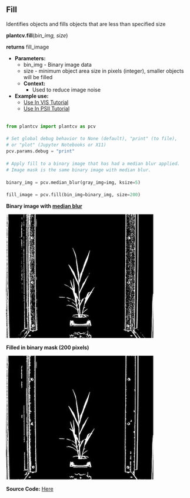 ## Fill

Identifies objects and fills objects that are less than specified size

**plantcv.fill**(*bin_img, size*)

**returns** fill_image

- **Parameters:**
    - bin_img - Binary image data
    - size - minimum object area size in pixels (integer), smaller objects will be filled
  - **Context:**
    - Used to reduce image noise
- **Example use:**
    - [Use In VIS Tutorial](vis_tutorial.md)
    - [Use In PSII Tutorial](psII_tutorial.md) 

```python

from plantcv import plantcv as pcv

# Set global debug behavior to None (default), "print" (to file), 
# or "plot" (Jupyter Notebooks or X11)
pcv.params.debug = "print"

# Apply fill to a binary image that has had a median blur applied.
# Image mask is the same binary image with median blur.

binary_img = pcv.median_blur(gray_img=img, ksize=5)

fill_image = pcv.fill(bin_img=binary_img, size=200)

```

**Binary image with [median blur](median_blur.md)**

![Screenshot](img/documentation_images/fill/binary_image.jpg)

**Filled in binary mask (200 pixels)**

![Screenshot](img/documentation_images/fill/fill_200.jpg)

**Source Code:** [Here](https://github.com/danforthcenter/plantcv/blob/master/plantcv/plantcv/fill.py)
